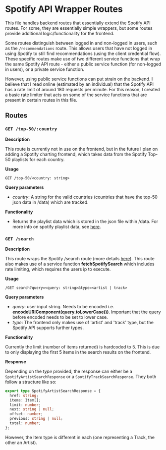 # Spotify API Wrapper Routes
This file handles backend routes that essentially extend the Spotify API routes. For some, they are essentially simple wrappers, but some routes provide additional logic/functionality for the frontend. 

Some routes distinguish between logged in and non-logged in users, such as the ```/recommendations``` route. This allows users that have not logged in using Spotify to still find recommendations (using the client credential flow). These specific routes make use of two different service functions that wrap the same Spotify API route - either a public service function (for non-logged in users), or a private service function.

However, using public service functions can put strain on the backend. I believe that I read online (estimated by an individual) that the Spotify API has a rate limit of around 180 requests per minute. For this reason, I created a basic rate limiter that acts on some of the service functions that are present in certain routes in this file.

## Routes
### ```GET /top-50/:country```
**Description**

This route is currently not in use on the frontend, but in the future I plan on adding a Spotify charting frontend, which takes data from the Spotify Top-50 playlists for each country.

**Usage**
```
GET /top-50/<country: string>
```

**Query parameters**
- *country*: A string for the valid countries (countries that have the top-50 json data in /data) which are tracked. 

**Functionality**
- Returns the playlist data which is stored in the json file within /data. For more info on spotify playlist data, see <a href="https://developer.spotify.com/documentation/web-api/reference/get-playlist" target="_blank">here</a>.

### ```GET /search```
**Description**

This route wraps the Spotify /search route (more details <a href="https://developer.spotify.com/documentation/web-api/reference/search" target="_blank">here</a>). This route also makes use of a service function **fetchSpotifySearch** which includes rate limiting, which requires the users ip to execute.

**Usage**
```
/GET search?query=<query: string>&type=<artist | track>
```

**Query parameters**
- *query*: user input string. Needs to be encoded i.e. **encodeURIComponent(query.toLowerCase())**. Important that the query before encoded needs to be set to lower case.
- *type*: The frontend only makes use of 'artist' and 'track' type, but the Spotify API supports further types.

**Functionality**

Currently the limit (number of items returned) is hardcoded to 5. This is due to only displaying the first 5 items in the search results on the frontend.

**Response**

Depending on the *type* provided, the response can either be a `SpotifyArtistSearchResponse` or a `SpotifyTrackSearchResponse`. They both follow a structure like so:

```ts
export type SpotifyArtistSearchResponse = {
  href: string;
  items: Item[];
  limit: number;
  next: string | null;
  offset: number;
  previous: string | null;
  total: number;
};
```
However, the Item type is different in each (one representing a Track, the other an Artist).
